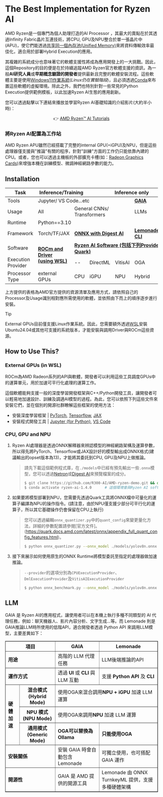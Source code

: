 # The Best Implementation for Ryzen AI

AMD Ryzen是一個專門為個人助理打造的AI Processor ，其最大的賣點在於其透過Infinity Fabric晶片互連技術，將CPU, GPU及NPU整合於單一張晶片中(APU)，使它們能透過[共享同一個內存池(Unified Memory)](https://rocm.docs.amd.com/projects/HIP/en/docs-6.2.0/how-to/unified_memory.html)來將資料傳輸效率最佳化，適合用於部署Hybrid Execution的應用。

其複雜的系統成分也意味著它的軟體支援性將成為應用開發上的一大挑戰。因此，這個Repository的目的便是在於持續追蹤AMD Ryzen官方軟體支援的資訊，為一般**AI研究人員**或**早期概念驗證的開發者**提供最新且完整的軟體安裝流程。這些軟體主要是使用[Windows11作業系統](https://www.microsoft.com/zh-tw/software-download/windows11)(*Linux仍在實驗階段*)，且必須透過[Conda](https://www.anaconda.com/docs/getting-started/miniconda/main)來布置這些軟體的虛擬環境。除此之外，我們也特別針對一些常見的Python Execution提供範例模板，以此加速Ryzen AI生態的應用創新。

您可以透過點擊以下連結來播放並學習Ryzen AI基礎知識的介紹影片(大約半小時)：

<div align="center">
  
:point_right: [AMD Ryzen™ AI Tutorials](https://youtube.com/playlist?list=PLYw1WVX5aNHABNAfottruTY8oX2eFlzmz&si=RLDuVowcy-6znu3e)

</div>

### 將Ryzen AI配置為工作站

AMD Ryzen APU雖然已經搭載了完整的internal GPU(=iGPU)及NPU，但是這些處理器僅支援與"推論"有關的程序，針對"訓練"方面的工作仍只能依靠內建的CPU。或者，您也可以透過主機板的外部擴充卡槽(如：[Radeon Graphics Cards](https://www.amd.com/en/products/graphics/desktops/radeon.html))來增強本機在訓練模型、微調神經網路參數的能力。

## Installation

<div align="center">
<table><thead>
  <tr>
    <th>Task</th>
    <th colspan="2">Inference/Training</th>
    <th colspan="5">Inference only</th>
  </tr></thead>
<tbody>
  <tr>
    <td>Tools</td>
    <td colspan="4">Jupyter/ VS Code...etc</td>
    <td colspan="3">
      <a href="https://github.com/amd/gaia"><b>GAIA</b></a> 
    </td>
  </tr>
  <tr>
    <td>Usage</td>
    <td>All</td>
    <td colspan="3">General CNNs/ Transformers</td>
    <td colspan="3">LLMs</td>
  </tr>
  <tr>
    <td>Runtime</td>
    <td colspan="6">Python==3.10&nbsp;&nbsp;&nbsp;&nbsp;</td>
    <td rowspan="2">C++</td>
  </tr>
  <tr>
    <td>Framework</td>
    <td>Torch/TF/JAX</td>
    <td colspan="3">
      <a href="https://github.com/onnx/digestai"><b>ONNX with Digest AI</b></a> 
    </td>
    <td colspan="2">
      <a href="https://github.com/onnx/turnkeyml/blob/main/docs/lemonade/README.md"><b>Lemonade CLI</b></a> 
    </td>
  </tr>
  <tr>
    <td>Software</td>
    <td rowspan="2">
      <a href="https://rocm.docs.amd.com/projects/install-on-linux/en/latest/install/quick-start.html"><b>ROCm and Driver<br>(using WSL)</b></a> 
    </td>
    <td colspan="6">
      <a href="https://ryzenai.docs.amd.com/en/latest/inst.html"><b>Ryzen AI Software (包括下列Provider及Quark)</b></a> 
    </td>
  </tr>
  <tr>
    <td>Execution Provider</td>
    <td>--</td>
    <td>DirectML</td>
    <td>VitisAI</td>
    <td colspan="3">OGA</td>
  </tr>
  <tr>
    <td>Processor Type</td>
    <td>external GPUs</td>
    <td>CPU</td>
    <td>iGPU</td>
    <td>NPU</td>
    <td colspan="3">Hybrid</td>
  </tr>
</tbody>
</table>
</div>

上方提供的表格為AMD官方提供的資源清單及應用方式，請依照自己的Processor及Usage識別相對應所需使用的軟體，並依照由下而上的順序逐步進行安裝。
> [!TIP]
> External GPUs目前僅支援Linux作業系統。因此，您需要額外透過[WSL](https://documentation.ubuntu.com/wsl/en/latest/howto/install-ubuntu-wsl2/)安裝Ubuntu24.04或其他可支援的系統版本，才能安裝與調用Driver與ROCm這些資源。

## How to Use This?

### **External GPUs (in WSL)**

ROCm為AMD Radeon系列的API與軟體，開發者可以利用這些工具調度GPUs中的運算單元，用於加速可平行化處理的運算工作。

這個軟體能夠支援一般的深度學習開發框架與C++/Python開發工具，讓開發者可以輕易地加速設計、訓練及調適AI模型的過程。為此，您可以依照下列這些文件來安裝它們，並在個別的開源社群瞭解這些框架的使用方法：

* 安裝深度學習框架 | [PyTorch](https://rocm.docs.amd.com/projects/install-on-linux/en/latest/install/3rd-party/pytorch-install.html), [Tensorflow](https://rocm.docs.amd.com/projects/install-on-linux/en/latest/install/3rd-party/tensorflow-install.html), [JAX](https://rocm.docs.amd.com/projects/install-on-linux/en/latest/install/3rd-party/jax-install.html)
* 安裝程式開發工具     | [Jupyter (for Python)](https://jupyter.org/install), [VS Code](https://code.visualstudio.com/download)

### **CPU, GPU and NPU**

1. Ryzen AI處理器是透過ONNX解釋器來辨認模型的神經網路架構及運算參數，所以得先將PyTorch、Tensorflow或JAX設計好的模型輸出成ONNX格式(建議輸出的opset版本為13)，才能將其委託到CPU, GPU及NPU上做推論。
   > 請先下載這個範例程式庫，在`./models`中已經有預先輸出一些`.onnx`模型，您可以透過[Netron](https://github.com/lutzroeder/netron)或[Digest AI](https://github.com/onnx/digestai)來預覽檔案的成分。
   > ```bash
   > $ git clone https://github.com/R300-AI/AMD-ryzen-demo.git && cd AMD-ryzen-demo
   > $ conda activate ryzen-ai-1.4.0      # 這個環境會與Ryzen AI software一起被安裝到您的主機.
   > ```

2. 如果要將模型部署到NPU，您需要先透過Quark工具將ONNX檔中可量化的運算子編譯為NPU的操作指令。(請注意，由於NPU僅支援少部分可平行化的運算子，所以其它基礎操作仍會保留在CPU上執行)
   > 您可以透過編輯`onnx_quantizer.py`中的`quant_config`來變更量化方法，詳細的參數配置請參閱[官方文件]。(https://quark.docs.amd.com/latest/onnx/appendix_full_quant_config_features.html)。
   > ```bash
   > $ python onnx_quantizer.py --onnx_model ./models/yolov8n.onnx    # 編譯後的模型預設會輸出於<onnx_model>_quant.onnx
   > ```

4. 接下來展示如何使用原生的ONNX Runtime將模型委託至指定的處理器做加速推論。
   > `--provider`的選項分別為`CPUExecutionProvider`、`DmlExecutionProvider`及`VitisAIExecutionProvider`
   > ```bash
   > $ python onnx_benchmark.py --onnx_model ./models/yolov8n.onnx --provider CPUExecutionProvider
   > ```

## LLM
GAIA 是 Ryzen AI的應用程式，讓使用者可以在本機上執行多種不同類型的 AI 代理任務，例如：聊天機器人、影片內容分析、文字生成...等。而 Lemonade 則是 GAIA推論LLM時所使用的低階API，適合開發者透過 Python API 來調用LLM模型，主要差異如下：

<table border="1">
    <thead>
        <tr>
            <th colspan="2">項目</th>
            <th>GAIA</th>
            <th>Lemonade</th>
        </tr>
    </thead>
    <tbody>
        <tr>
            <td colspan="2"><strong>用途</strong></td>
            <td>高階的 LLM 代理任務</td>
            <td>LLM後端推論的API</td>
        </tr>
        <tr>
            <td colspan="2"><strong>運作方式</strong></td>
            <td>透過 <strong>UI</strong> 或 <strong>CLI</strong> 與 LLM 互動</td>
            <td>支援 <strong>Python API</strong> 及 <strong>CLI</strong></td>
        </tr>
        <tr>
            <td rowspan="3"><strong>硬體加速</strong></td>
            <th>混合模式 (Hybrid Mode)</th>
            <td colspan="2">
                <strong></strong>使用OGA來混合調用<strong>NPU + iGPU</strong> 加速 LLM 運算<br>
            </td>
        </tr>
        <tr>
            <th>NPU 模式 (NPU Mode)</th>
            <td colspan="2">
                <strong></strong>使用OGA來調用<strong>NPU</strong> 加速 LLM 運算<br>
            </td>
        </tr>
        <tr>
            <th>通用模式 (Generic Mode)</th>
            <td>
                <strong>OGA可以替換為 Ollama
            </td>
            <td>
                <strong>只能使用OGA
            </td>
        </tr>
        <tr>
            <td colspan="2"><strong>安裝關係</strong></td>
            <td>安裝 GAIA 時會自動包含 Lemonade</td>
            <td>可獨立使用，也可搭配 GAIA 運作</td>
        </tr>
        <tr>
            <td colspan="2"><strong>開源性</strong></td>
            <td>GAIA 是 AMD 提供的開源工具</td>
            <td>Lemonade 由 ONNX TurnkeyML 提供，支援多種硬體架構</td>
        </tr>
    </tbody>
</table>
